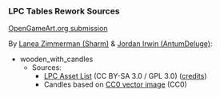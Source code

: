 ### LPC Tables Rework Sources

[OpenGameArt.org submission](https://opengameart.org/node/81367)

By [Lanea Zimmerman (Sharm)](https://opengameart.org/user/1727) & [Jordan Irwin (AntumDeluge)](https://opengameart.org/user/5625):
- wooden_with_candles
  - Sources:
    - [LPC Asset List](http://lpc.opengameart.org/static/lpc-style-guide/assets.html#building-indoors) (CC BY-SA 3.0 / GPL 3.0) ([credits](http://lpc.opengameart.org/static/lpc-style-guide/authors.html#lanea-zimmerman-aka-sharm))
    - Candles based on [CC0 vector image](https://openclipart.org/detail/2658) (CC0)
